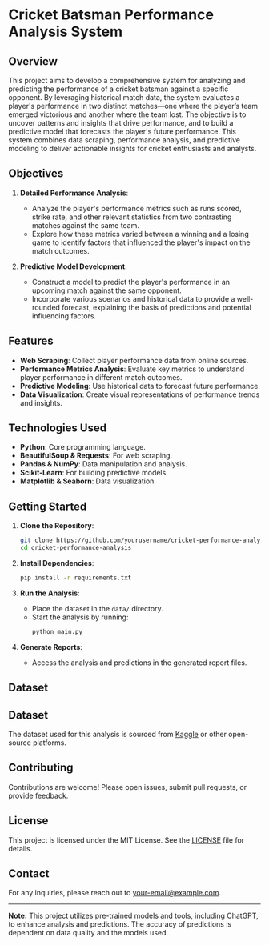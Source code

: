 # Cricket Batsman Performance Analysis System

## Overview

This project aims to develop a comprehensive system for analyzing and predicting the performance of a cricket batsman against a specific opponent. By leveraging historical match data, the system evaluates a player's performance in two distinct matches—one where the player’s team emerged victorious and another where the team lost. The objective is to uncover patterns and insights that drive performance, and to build a predictive model that forecasts the player's future performance. This system combines data scraping, performance analysis, and predictive modeling to deliver actionable insights for cricket enthusiasts and analysts.

## Objectives

1. **Detailed Performance Analysis**:
    - Analyze the player's performance metrics such as runs scored, strike rate, and other relevant statistics from two contrasting matches against the same team. 
    - Explore how these metrics varied between a winning and a losing game to identify factors that influenced the player's impact on the match outcomes.

2. **Predictive Model Development**:
    - Construct a model to predict the player's performance in an upcoming match against the same opponent. 
    - Incorporate various scenarios and historical data to provide a well-rounded forecast, explaining the basis of predictions and potential influencing factors.

## Features

- **Web Scraping**: Collect player performance data from online sources.
- **Performance Metrics Analysis**: Evaluate key metrics to understand player performance in different match outcomes.
- **Predictive Modeling**: Use historical data to forecast future performance.
- **Data Visualization**: Create visual representations of performance trends and insights.

## Technologies Used

- **Python**: Core programming language.
- **BeautifulSoup & Requests**: For web scraping.
- **Pandas & NumPy**: Data manipulation and analysis.
- **Scikit-Learn**: For building predictive models.
- **Matplotlib & Seaborn**: Data visualization.

## Getting Started

1. **Clone the Repository**:
    ```bash
    git clone https://github.com/yourusername/cricket-performance-analysis.git
    cd cricket-performance-analysis
    ```

2. **Install Dependencies**:
    ```bash
    pip install -r requirements.txt
    ```

3. **Run the Analysis**:
    - Place the dataset in the `data/` directory.
    - Start the analysis by running:
        ```bash
        python main.py
        ```

4. **Generate Reports**:
    - Access the analysis and predictions in the generated report files.

## Dataset
## Dataset

The dataset used for this analysis is sourced from [Kaggle](https://www.kaggle.com/datasets/kalaikumarr/cricket-series-ranking/data) or other open-source platforms.

## Contributing

Contributions are welcome! Please open issues, submit pull requests, or provide feedback.

## License

This project is licensed under the MIT License. See the [LICENSE](LICENSE) file for details.

## Contact

For any inquiries, please reach out to [your-email@example.com](mailto:your-email@example.com).

---

**Note:** This project utilizes pre-trained models and tools, including ChatGPT, to enhance analysis and predictions. The accuracy of predictions is dependent on data quality and the models used.
